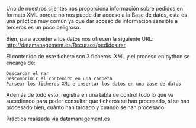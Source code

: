 Uno de nuestros clientes nos proporciona información sobre pedidos en formato XML porque no nos puede dar acceso a la Base de datos, 
esta es una práctica muy común ya que dar acceso de información sensible a terceros es un poco peligroso.

Bien, para acceder a los datos nos ofrecen la siguiente URL: http://datamanagement.es/Recursos/pedidos.rar

El contenido de este fichero son 3 ficheros .XML y el proceso en python se encarga de:

    Descargar el rar
    Descomprimir el contenido en una carpeta
    Parsear los ficheros XML e insertar los datos en una base de datos

Además de todo esto, registra en una tabla de control todo lo que va sucediendo para poder consultar qué ficheros se han procesado, 
sí se han procesado bien, cuánto han tardado y cuando se han procesado.

Práctica realizada via datamanagement.es
